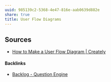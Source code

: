 ```yaml
---
uuid: 985139c2-5368-4e47-816e-aab0639d882e
share: true
title: User Flow Diagrams
---
```

## Sources

* [How to Make a User Flow Diagram | Creately](https://creately.com/guides/user-flow-diagram/)

#### Backlinks

* [Backlog - Question Engine](/889c6648-4cf6-4887-848e-b01c4e5f1e71)